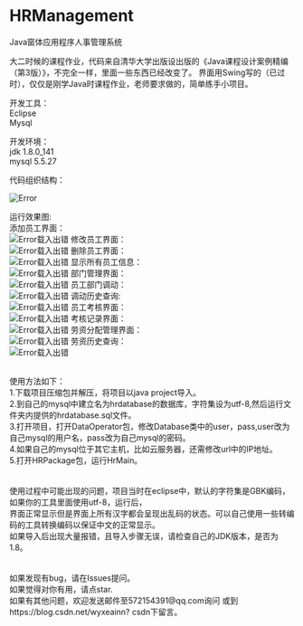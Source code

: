 # HRManagement
Java窗体应用程序人事管理系统

大二时候的课程作业，代码来自清华大学出版设出版的《Java课程设计案例精编（第3版）》，不完全一样，里面一些东西已经改变了。
界面用Swing写的（已过时），仅仅是刚学Java时课程作业，老师要求做的，简单练手小项目。
<br>

开发工具：<br>
Eclipse <br>
Mysql   <br>

开发环境：<br>
jdk 1.8.0_141<br>
mysql 5.5.27<br>

代码组织结构：<br>

![Error](https://github.com/wenyaxinluoyang/HRManagement/blob/master/images/%E7%A8%8B%E5%BA%8F%E7%BB%93%E6%9E%84%E5%9B%BE.png)

运行效果图:<br>
添加员工界面：<br>
![Error载入出错](https://github.com/wenyaxinluoyang/HRManagement/blob/master/images/%E6%B7%BB%E5%8A%A0%E4%BA%BA%E5%91%98.png)
修改员工界面：<br>
![Error载入出错](https://github.com/wenyaxinluoyang/HRManagement/blob/master/images/%E4%BF%AE%E6%94%B9%E4%BA%BA%E5%91%98%E4%BF%A1%E6%81%AF.png)
删除员工界面：<br>
![Error载入出错](https://github.com/wenyaxinluoyang/HRManagement/blob/master/images/%E5%88%A0%E9%99%A4%E4%BA%BA%E5%91%98%E4%BF%A1%E6%81%AF.png)
显示所有员工信息：<br>
![Error载入出错](https://github.com/wenyaxinluoyang/HRManagement/blob/master/images/%E4%BA%BA%E5%91%98%E4%BF%A1%E6%81%AF%E6%9F%A5%E8%AF%A2.png)
部门管理界面：<br>
![Error载入出错](https://github.com/wenyaxinluoyang/HRManagement/blob/master/images/%E9%83%A8%E9%97%A8%E7%AE%A1%E7%90%86.png)
员工部门调动：<br>
![Error载入出错](https://github.com/wenyaxinluoyang/HRManagement/blob/master/images/%E4%BA%BA%E5%91%98%E8%B0%83%E5%8A%A8.png)
调动历史查询: <br>
![Error载入出错](https://github.com/wenyaxinluoyang/HRManagement/blob/master/images/%E8%B0%83%E5%8A%A8%E5%8E%86%E5%8F%B2%E6%9F%A5%E8%AF%A2.png)
员工考核界面：<br>
![Error载入出错](https://github.com/wenyaxinluoyang/HRManagement/blob/master/images/%E4%BA%BA%E5%91%98%E8%80%83%E6%A0%B8.png)
考核记录界面：<br>
![Error载入出错](https://github.com/wenyaxinluoyang/HRManagement/blob/master/images/%E4%BA%BA%E5%91%98%E8%80%83%E6%A0%B8%E5%8E%86%E5%8F%B2%E6%9F%A5%E8%AF%A2.png)
劳资分配管理界面：<br>
![Error载入出错](https://github.com/wenyaxinluoyang/HRManagement/blob/master/images/%E5%8A%B3%E8%B5%84%E5%88%86%E9%85%8D.png)
劳资历史查询：<br>
![Error载入出错](https://github.com/wenyaxinluoyang/HRManagement/blob/master/images/%E5%8A%B3%E8%B5%84%E7%AE%A1%E7%90%86%E5%8E%86%E5%8F%B2%E6%9F%A5%E8%AF%A2.png)

<br>
使用方法如下：<br>
1.下载项目压缩包并解压，将项目以java project导入。<br>
2.到自己的mysql中建立名为hrdatabase的数据库，字符集设为utf-8,然后运行文件夹内提供的hrdatabase.sql文件。<br>
3.打开项目，打开DataOperator包，修改Database类中的user，pass,user改为自己mysql的用户名，pass改为自己mysql的密码。<br>
4.如果自己的mysql位于其它主机，比如云服务器，还需修改url中的IP地址。<br>
5.打开HRPackage包，运行HrMain。<br>

<br>
<br>
使用过程中可能出现的问题，项目当时在eclipse中，默认的字符集是GBK编码，如果你的工具里面使用utf-8，运行后，<br>
界面正常显示但是界面上所有汉字都会呈现出乱码的状态。可以自己使用一些转编码的工具转换编码以保证中文的正常显示。<br>
如果导入后出现大量报错，且导入步骤无误，请检查自己的JDK版本，是否为1.8。<br>

<br>
<br>
如果发现有bug，请在Issues提问。<br>
如果觉得对你有用，请点star.<br>
如果有其他问题，欢迎发送邮件至572154391@qq.com询问 或到 https://blog.csdn.net/wyxeainn? csdn下留言。

